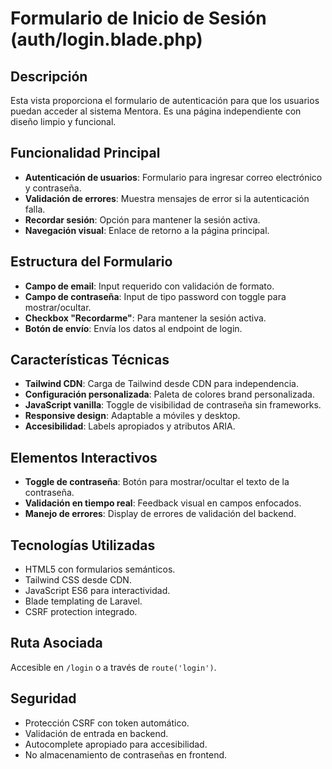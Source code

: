 # Formulario de Inicio de Sesión (auth/login.blade.php)

## Descripción
Esta vista proporciona el formulario de autenticación para que los usuarios puedan acceder al sistema Mentora. Es una página independiente con diseño limpio y funcional.

## Funcionalidad Principal
- **Autenticación de usuarios**: Formulario para ingresar correo electrónico y contraseña.
- **Validación de errores**: Muestra mensajes de error si la autenticación falla.
- **Recordar sesión**: Opción para mantener la sesión activa.
- **Navegación visual**: Enlace de retorno a la página principal.

## Estructura del Formulario
- **Campo de email**: Input requerido con validación de formato.
- **Campo de contraseña**: Input de tipo password con toggle para mostrar/ocultar.
- **Checkbox "Recordarme"**: Para mantener la sesión activa.
- **Botón de envío**: Envía los datos al endpoint de login.

## Características Técnicas
- **Tailwind CDN**: Carga de Tailwind desde CDN para independencia.
- **Configuración personalizada**: Paleta de colores brand personalizada.
- **JavaScript vanilla**: Toggle de visibilidad de contraseña sin frameworks.
- **Responsive design**: Adaptable a móviles y desktop.
- **Accesibilidad**: Labels apropiados y atributos ARIA.

## Elementos Interactivos
- **Toggle de contraseña**: Botón para mostrar/ocultar el texto de la contraseña.
- **Validación en tiempo real**: Feedback visual en campos enfocados.
- **Manejo de errores**: Display de errores de validación del backend.

## Tecnologías Utilizadas
- HTML5 con formularios semánticos.
- Tailwind CSS desde CDN.
- JavaScript ES6 para interactividad.
- Blade templating de Laravel.
- CSRF protection integrado.

## Ruta Asociada
Accesible en `/login` o a través de `route('login')`.

## Seguridad
- Protección CSRF con token automático.
- Validación de entrada en backend.
- Autocomplete apropiado para accesibilidad.
- No almacenamiento de contraseñas en frontend.